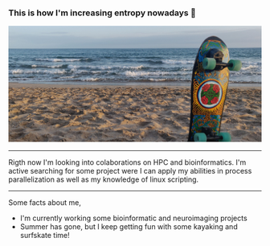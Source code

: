 <!--
### Hi there 👋


**asqwerty666/asqwerty666** is a ✨ _special_ ✨ repository because its `README.md` (this file) appears on your GitHub profile.

Here are some ideas to get you started:

- 🔭 I’m currently working on ...
- 🌱 I’m currently learning ...
- 👯 I’m looking to collaborate on ...
- 🤔 I’m looking for help with ...
- 💬 Ask me about ...
- 📫 How to reach me: ...
- 😄 Pronouns: ...
- ⚡ Fun fact: ...
-->

### This is how I'm increasing entropy nowadays 🤪

![](surfskate02.jpg)

---

Rigth now I'm looking into colaborations on HPC and bioinformatics. I'm active searching for some project were I can apply my abilities in process parallelization as well as my knowledge of linux scripting.    

---
Some facts about me,

- I'm currently working some bioinformatic and neuroimaging projects
- Summer has gone, but I keep getting fun with some kayaking and surfskate time! 
